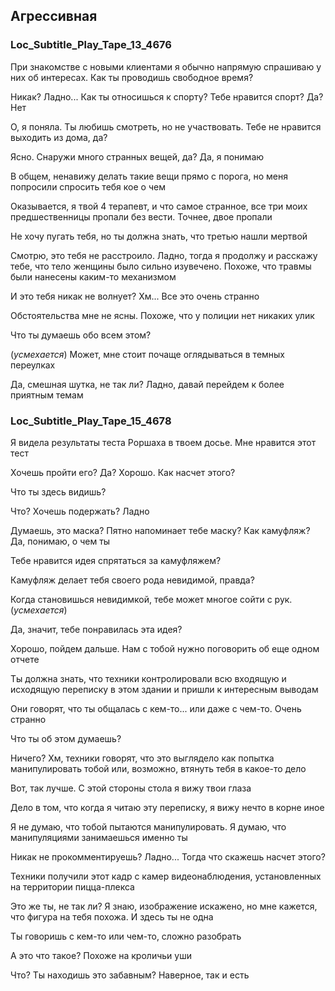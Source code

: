 ## Агрессивная
### Loc_Subtitle_Play_Tape_13_4676
При знакомстве с новыми клиентами я обычно напрямую спрашиваю у них об интересах. Как ты проводишь свободное время?

Никак? Ладно... Как ты относишься к спорту? Тебе нравится спорт? Да? Нет

О, я поняла. Ты любишь смотреть, но не участвовать. Тебе не нравится выходить из дома, да?

Ясно. Снаружи много странных вещей, да? Да, я понимаю

В общем, ненавижу делать такие вещи прямо с порога, но меня попросили спросить тебя кое о чем

Оказывается, я твой 4 терапевт, и что самое странное, все три моих предшественницы пропали без вести. Точнее, двое пропали

Не хочу пугать тебя, но ты должна знать, что третью нашли мертвой

Смотрю, это тебя не расстроило. Ладно, тогда я продолжу и расскажу тебе, что тело женщины было сильно изувечено. Похоже, что травмы были нанесены каким-то механизмом

И это тебя никак не волнует? Хм... Все это очень странно

Обстоятельства мне не ясны. Похоже, что у полиции нет никаких улик

Что ты думаешь обо всем этом?

(*усмехается*) Может, мне стоит почаще оглядываться в темных переулках

Да, смешная шутка, не так ли? Ладно, давай перейдем к более приятным темам

### Loc_Subtitle_Play_Tape_15_4678
Я видела результаты теста Роршаха в твоем досье. Мне нравится этот тест

Хочешь пройти его? Да? Хорошо. Как насчет этого?

Что ты здесь видишь?

Что? Хочешь подержать? Ладно

Думаешь, это маска? Пятно напоминает тебе маску? Как камуфляж? Да, понимаю, о чем ты

Тебе нравится идея спрятаться за камуфляжем?

Камуфляж делает тебя своего рода невидимой, правда?

Когда становишься невидимкой, тебе может многое сойти с рук. (*усмехается*)

Да, значит, тебе понравилась эта идея?

Хорошо, пойдем дальше. Нам с тобой нужно поговорить об еще одном отчете

Ты должна знать, что техники контролировали всю входящую и исходящую переписку в этом здании и пришли к интересным выводам

Они говорят, что ты общалась с кем-то... или даже с чем-то. Очень странно

Что ты об этом думаешь?

Ничего? Хм, техники говорят, что это выглядело как попытка манипулировать тобой или, возможно, втянуть тебя в какое-то дело

Вот, так лучше. С этой стороны стола я вижу твои глаза

Дело в том, что когда я читаю эту переписку, я вижу нечто в корне иное

Я не думаю, что тобой пытаются манипулировать. Я думаю, что манипуляциями занимаешься именно ты

Никак не прокомментируешь? Ладно... Тогда что скажешь насчет этого?

Техники получили этот кадр с камер видеонаблюдения, установленных на территории пицца-плекса

Это же ты, не так ли? Я знаю, изображение искажено, но мне кажется, что фигура на тебя похожа. И здесь ты не одна

Ты говоришь с кем-то или чем-то, сложно разобрать

А это что такое? Похоже на кроличьи уши

Что? Ты находишь это забавным? Наверное, так и есть
